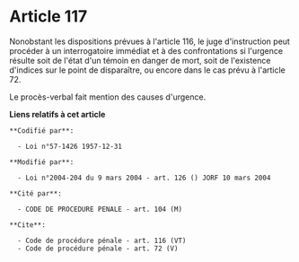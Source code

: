 # Article 117

Nonobstant les dispositions prévues à l'article 116, le juge d'instruction peut procéder à un interrogatoire immédiat et à
des confrontations si l'urgence résulte soit de l'état d'un témoin en danger de mort, soit de l'existence d'indices sur le
point de disparaître, ou encore dans le cas prévu à l'article 72.

Le procès-verbal fait mention des causes d'urgence.

**Liens relatifs à cet article**

	**Codifié par**:

	  - Loi n°57-1426 1957-12-31

	**Modifié par**:

	  - Loi n°2004-204 du 9 mars 2004 - art. 126 () JORF 10 mars 2004

	**Cité par**:

	  - CODE DE PROCEDURE PENALE - art. 104 (M)

	**Cite**:

	  - Code de procédure pénale - art. 116 (VT)
	  - Code de procédure pénale - art. 72 (V)
